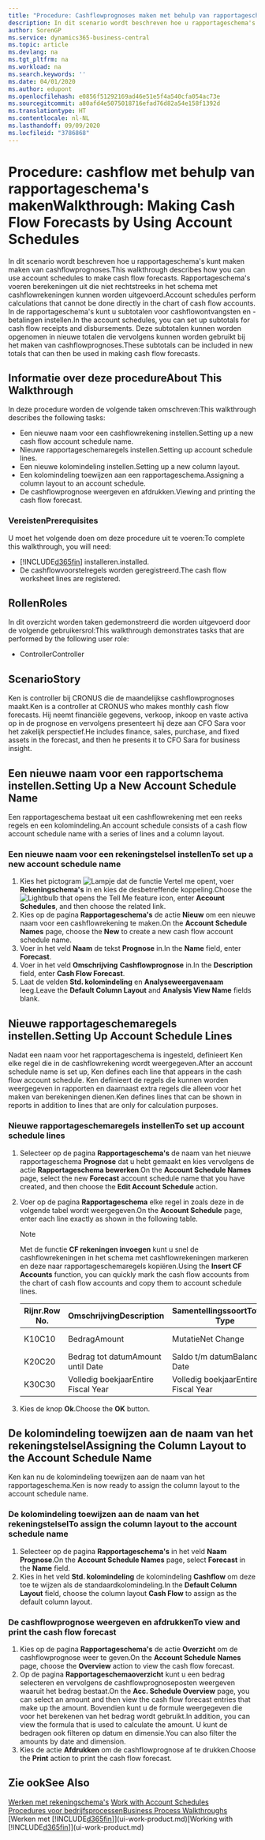 ```yaml
---
title: "Procedure: Cashflowprognoses maken met behulp van rapportageschema's | Microsoft Docs"
description: In dit scenario wordt beschreven hoe u rapportageschema's kunt maken maken van cashflowprognoses. Rapportageschema's voeren berekeningen uit die niet rechtstreeks in het schema met cashflowrekeningen kunnen worden uitgevoerd. In de rapportageschema's kunt u subtotalen voor cashflowontvangsten en -betalingen instellen. Deze subtotalen kunnen worden opgenomen in nieuwe totalen die vervolgens kunnen worden gebruikt bij het maken van cashflowprognoses.
author: SorenGP
ms.service: dynamics365-business-central
ms.topic: article
ms.devlang: na
ms.tgt_pltfrm: na
ms.workload: na
ms.search.keywords: ''
ms.date: 04/01/2020
ms.author: edupont
ms.openlocfilehash: e0856f51292169ad46e51e5f4a540cfa054ac73e
ms.sourcegitcommit: a80afd4e5075018716efad76d82a54e158f1392d
ms.translationtype: HT
ms.contentlocale: nl-NL
ms.lasthandoff: 09/09/2020
ms.locfileid: "3786868"
---
```

# <a name="walkthrough-making-cash-flow-forecasts-by-using-account-schedules"></a><span data-ttu-id="16674-106">Procedure: cashflow met behulp van rapportageschema's maken</span><span class="sxs-lookup"><span data-stu-id="16674-106">Walkthrough: Making Cash Flow Forecasts by Using Account Schedules</span></span>
<span data-ttu-id="16674-107">In dit scenario wordt beschreven hoe u rapportageschema's kunt maken maken van cashflowprognoses.</span><span class="sxs-lookup"><span data-stu-id="16674-107">This walkthrough describes how you can use account schedules to make cash flow forecasts.</span></span> <span data-ttu-id="16674-108">Rapportageschema's voeren berekeningen uit die niet rechtstreeks in het schema met cashflowrekeningen kunnen worden uitgevoerd.</span><span class="sxs-lookup"><span data-stu-id="16674-108">Account schedules perform calculations that cannot be done directly in the chart of cash flow accounts.</span></span> <span data-ttu-id="16674-109">In de rapportageschema's kunt u subtotalen voor cashflowontvangsten en -betalingen instellen.</span><span class="sxs-lookup"><span data-stu-id="16674-109">In the account schedules, you can set up subtotals for cash flow receipts and disbursements.</span></span> <span data-ttu-id="16674-110">Deze subtotalen kunnen worden opgenomen in nieuwe totalen die vervolgens kunnen worden gebruikt bij het maken van cashflowprognoses.</span><span class="sxs-lookup"><span data-stu-id="16674-110">These subtotals can be included in new totals that can then be used in making cash flow forecasts.</span></span>  

## <a name="about-this-walkthrough"></a><span data-ttu-id="16674-111">Informatie over deze procedure</span><span class="sxs-lookup"><span data-stu-id="16674-111">About This Walkthrough</span></span>  
<span data-ttu-id="16674-112">In deze procedure worden de volgende taken omschreven:</span><span class="sxs-lookup"><span data-stu-id="16674-112">This walkthrough describes the following tasks:</span></span>  

- <span data-ttu-id="16674-113">Een nieuwe naam voor een cashflowrekening instellen.</span><span class="sxs-lookup"><span data-stu-id="16674-113">Setting up a new cash flow account schedule name.</span></span>  
- <span data-ttu-id="16674-114">Nieuwe rapportageschemaregels instellen.</span><span class="sxs-lookup"><span data-stu-id="16674-114">Setting up account schedule lines.</span></span>  
- <span data-ttu-id="16674-115">Een nieuwe kolomindeling instellen.</span><span class="sxs-lookup"><span data-stu-id="16674-115">Setting up a new column layout.</span></span>  
- <span data-ttu-id="16674-116">Een kolomindeling toewijzen aan een rapportageschema.</span><span class="sxs-lookup"><span data-stu-id="16674-116">Assigning a column layout to an account schedule.</span></span>  
- <span data-ttu-id="16674-117">De cashflowprognose weergeven en afdrukken.</span><span class="sxs-lookup"><span data-stu-id="16674-117">Viewing and printing the cash flow forecast.</span></span>  

### <a name="prerequisites"></a><span data-ttu-id="16674-118">Vereisten</span><span class="sxs-lookup"><span data-stu-id="16674-118">Prerequisites</span></span>  
<span data-ttu-id="16674-119">U moet het volgende doen om deze procedure uit te voeren:</span><span class="sxs-lookup"><span data-stu-id="16674-119">To complete this walkthrough, you will need:</span></span>  

- [!INCLUDE[d365fin](includes/d365fin_md.md)] <span data-ttu-id="16674-120">installeren.</span><span class="sxs-lookup"><span data-stu-id="16674-120">installed.</span></span>  
- <span data-ttu-id="16674-121">De cashflowvoorstelregels worden geregistreerd.</span><span class="sxs-lookup"><span data-stu-id="16674-121">The cash flow worksheet lines are registered.</span></span>  

## <a name="roles"></a><span data-ttu-id="16674-122">Rollen</span><span class="sxs-lookup"><span data-stu-id="16674-122">Roles</span></span>  
<span data-ttu-id="16674-123">In dit overzicht worden taken gedemonstreerd die worden uitgevoerd door de volgende gebruikersrol:</span><span class="sxs-lookup"><span data-stu-id="16674-123">This walkthrough demonstrates tasks that are performed by the following user role:</span></span>  

- <span data-ttu-id="16674-124">Controller</span><span class="sxs-lookup"><span data-stu-id="16674-124">Controller</span></span>  

## <a name="story"></a><span data-ttu-id="16674-125">Scenario</span><span class="sxs-lookup"><span data-stu-id="16674-125">Story</span></span>  
<span data-ttu-id="16674-126">Ken is controller bij CRONUS die de maandelijkse cashflowprognoses maakt.</span><span class="sxs-lookup"><span data-stu-id="16674-126">Ken is a controller at CRONUS who makes monthly cash flow forecasts.</span></span> <span data-ttu-id="16674-127">Hij neemt financiële gegevens, verkoop, inkoop en vaste activa op in de prognose en vervolgens presenteert hij deze aan CFO Sara voor het zakelijk perspectief.</span><span class="sxs-lookup"><span data-stu-id="16674-127">He includes finance, sales, purchase, and fixed assets in the forecast, and then he presents it to CFO Sara for business insight.</span></span>  

## <a name="setting-up-a-new-account-schedule-name"></a><span data-ttu-id="16674-128">Een nieuwe naam voor een rapportschema instellen.</span><span class="sxs-lookup"><span data-stu-id="16674-128">Setting Up a New Account Schedule Name</span></span>  
<span data-ttu-id="16674-129">Een rapportageschema bestaat uit een cashflowrekening met een reeks regels en een kolomindeling.</span><span class="sxs-lookup"><span data-stu-id="16674-129">An account schedule consists of a cash flow account schedule name with a series of lines and a column layout.</span></span>  

### <a name="to-set-up-a-new-account-schedule-name"></a><span data-ttu-id="16674-130">Een nieuwe naam voor een rekeningstelsel instellen</span><span class="sxs-lookup"><span data-stu-id="16674-130">To set up a new account schedule name</span></span>  

1.  <span data-ttu-id="16674-131">Kies het pictogram ![Lampje dat de functie Vertel me opent](media/ui-search/search_small.png "Vertel me wat u wilt doen"), voer **Rekeningschema's** in en kies de desbetreffende koppeling.</span><span class="sxs-lookup"><span data-stu-id="16674-131">Choose the ![Lightbulb that opens the Tell Me feature](media/ui-search/search_small.png "Tell me what you want to do") icon, enter **Account Schedules**, and then choose the related link.</span></span>  
2.  <span data-ttu-id="16674-132">Kies op de pagina **Rapportageschema's** de actie **Nieuw** om een nieuwe naam voor een cashflowrekening te maken.</span><span class="sxs-lookup"><span data-stu-id="16674-132">On the **Account Schedule Names** page, choose the **New** to create a new cash flow account schedule name.</span></span>  
3.  <span data-ttu-id="16674-133">Voer in het veld **Naam** de tekst **Prognose** in.</span><span class="sxs-lookup"><span data-stu-id="16674-133">In the **Name** field, enter **Forecast**.</span></span>  
4.  <span data-ttu-id="16674-134">Voer in het veld **Omschrijving** **Cashflowprognose** in.</span><span class="sxs-lookup"><span data-stu-id="16674-134">In the **Description** field, enter **Cash Flow Forecast**.</span></span>  
5.  <span data-ttu-id="16674-135">Laat de velden **Std. kolomindeling** en **Analyseweergavenaam** leeg.</span><span class="sxs-lookup"><span data-stu-id="16674-135">Leave the **Default Column Layout** and **Analysis View Name** fields blank.</span></span>  

## <a name="setting-up-account-schedule-lines"></a><span data-ttu-id="16674-136">Nieuwe rapportageschemaregels instellen.</span><span class="sxs-lookup"><span data-stu-id="16674-136">Setting Up Account Schedule Lines</span></span>  
<span data-ttu-id="16674-137">Nadat een naam voor het rapportageschema is ingesteld, definieert Ken elke regel die in de cashflowrekening wordt weergegeven.</span><span class="sxs-lookup"><span data-stu-id="16674-137">After an account schedule name is set up, Ken defines each line that appears in the cash flow account schedule.</span></span> <span data-ttu-id="16674-138">Ken definieert de regels die kunnen worden weergegeven in rapporten en daarnaast extra regels die alleen voor het maken van berekeningen dienen.</span><span class="sxs-lookup"><span data-stu-id="16674-138">Ken defines lines that can be shown in reports in addition to lines that are only for calculation purposes.</span></span>  

### <a name="to-set-up-account-schedule-lines"></a><span data-ttu-id="16674-139">Nieuwe rapportageschemaregels instellen</span><span class="sxs-lookup"><span data-stu-id="16674-139">To set up account schedule lines</span></span>  

1.  <span data-ttu-id="16674-140">Selecteer op de pagina **Rapportageschema's** de naam van het nieuwe rapportageschema **Prognose** dat u hebt gemaakt en kies vervolgens de actie **Rapportageschema bewerken**.</span><span class="sxs-lookup"><span data-stu-id="16674-140">On the **Account Schedule Names** page, select the new **Forecast** account schedule name that you have created, and then choose the **Edit Account Schedule** action.</span></span>  
2.  <span data-ttu-id="16674-141">Voer op de pagina **Rapportageschema** elke regel in zoals deze in de volgende tabel wordt weergegeven.</span><span class="sxs-lookup"><span data-stu-id="16674-141">On the **Account Schedule** page, enter each line exactly as shown in the following table.</span></span>  

    > [!NOTE]  
    >  <span data-ttu-id="16674-142">Met de functie **CF rekeningen invoegen** kunt u snel de cashflowrekeningen in het schema met cashflowrekeningen markeren en deze naar rapportageschemaregels kopiëren.</span><span class="sxs-lookup"><span data-stu-id="16674-142">Using the **Insert CF Accounts** function, you can quickly mark the cash flow accounts from the chart of cash flow accounts and copy them to account schedule lines.</span></span>  

    |<span data-ttu-id="16674-143">Rijnr.</span><span class="sxs-lookup"><span data-stu-id="16674-143">Row No.</span></span>|<span data-ttu-id="16674-144">Omschrijving</span><span class="sxs-lookup"><span data-stu-id="16674-144">Description</span></span>|<span data-ttu-id="16674-145">Samentellingssoort</span><span class="sxs-lookup"><span data-stu-id="16674-145">Totaling Type</span></span>|<span data-ttu-id="16674-146">Samentelling</span><span class="sxs-lookup"><span data-stu-id="16674-146">Totaling</span></span>|<span data-ttu-id="16674-147">Rijsoort</span><span class="sxs-lookup"><span data-stu-id="16674-147">Row Type</span></span>|<span data-ttu-id="16674-148">Bedragsoort</span><span class="sxs-lookup"><span data-stu-id="16674-148">Amount Type</span></span>|<span data-ttu-id="16674-149">Weergeven</span><span class="sxs-lookup"><span data-stu-id="16674-149">Show</span></span>|  
    |-------|-----------|-------------|--------|--------|-----------|----|
    |<span data-ttu-id="16674-150">K10</span><span class="sxs-lookup"><span data-stu-id="16674-150">C10</span></span>|<span data-ttu-id="16674-151">Bedrag</span><span class="sxs-lookup"><span data-stu-id="16674-151">Amount</span></span>|<span data-ttu-id="16674-152">Mutatie</span><span class="sxs-lookup"><span data-stu-id="16674-152">Net Change</span></span>|<span data-ttu-id="16674-153">Posten</span><span class="sxs-lookup"><span data-stu-id="16674-153">Entries</span></span>|<span data-ttu-id="16674-154">Nettobedrag</span><span class="sxs-lookup"><span data-stu-id="16674-154">Net Amount</span></span>|<span data-ttu-id="16674-155">Altijd</span><span class="sxs-lookup"><span data-stu-id="16674-155">Always</span></span>|  
    |<span data-ttu-id="16674-156">K20</span><span class="sxs-lookup"><span data-stu-id="16674-156">C20</span></span>|<span data-ttu-id="16674-157">Bedrag tot datum</span><span class="sxs-lookup"><span data-stu-id="16674-157">Amount until Date</span></span>|<span data-ttu-id="16674-158">Saldo t/m datum</span><span class="sxs-lookup"><span data-stu-id="16674-158">Balance at Date</span></span>|<span data-ttu-id="16674-159">Posten</span><span class="sxs-lookup"><span data-stu-id="16674-159">Entries</span></span>|<span data-ttu-id="16674-160">Nettobedrag</span><span class="sxs-lookup"><span data-stu-id="16674-160">Net Amount</span></span>|<span data-ttu-id="16674-161">Altijd</span><span class="sxs-lookup"><span data-stu-id="16674-161">Always</span></span>|  
    |<span data-ttu-id="16674-162">K30</span><span class="sxs-lookup"><span data-stu-id="16674-162">C30</span></span>|<span data-ttu-id="16674-163">Volledig boekjaar</span><span class="sxs-lookup"><span data-stu-id="16674-163">Entire Fiscal Year</span></span>|<span data-ttu-id="16674-164">Volledig boekjaar</span><span class="sxs-lookup"><span data-stu-id="16674-164">Entire Fiscal Year</span></span>|<span data-ttu-id="16674-165">Posten</span><span class="sxs-lookup"><span data-stu-id="16674-165">Entries</span></span>|<span data-ttu-id="16674-166">Nettobedrag</span><span class="sxs-lookup"><span data-stu-id="16674-166">Net Amount</span></span>|<span data-ttu-id="16674-167">Altijd</span><span class="sxs-lookup"><span data-stu-id="16674-167">Always</span></span>|  

4.  <span data-ttu-id="16674-168">Kies de knop **Ok**.</span><span class="sxs-lookup"><span data-stu-id="16674-168">Choose the **OK** button.</span></span>  

## <a name="assigning-the-column-layout-to-the-account-schedule-name"></a><span data-ttu-id="16674-169">De kolomindeling toewijzen aan de naam van het rekeningstelsel</span><span class="sxs-lookup"><span data-stu-id="16674-169">Assigning the Column Layout to the Account Schedule Name</span></span>  
<span data-ttu-id="16674-170">Ken kan nu de kolomindeling toewijzen aan de naam van het rapportageschema.</span><span class="sxs-lookup"><span data-stu-id="16674-170">Ken is now ready to assign the column layout to the account schedule name.</span></span>  

### <a name="to-assign-the-column-layout-to-the-account-schedule-name"></a><span data-ttu-id="16674-171">De kolomindeling toewijzen aan de naam van het rekeningstelsel</span><span class="sxs-lookup"><span data-stu-id="16674-171">To assign the column layout to the account schedule name</span></span>  

1.  <span data-ttu-id="16674-172">Selecteer op de pagina **Rapportageschema's** in het veld **Naam** **Prognose**.</span><span class="sxs-lookup"><span data-stu-id="16674-172">On the **Account Schedule Names** page, select **Forecast** in the **Name** field.</span></span>  
2.  <span data-ttu-id="16674-173">Kies in het veld **Std. kolomindeling** de kolomindeling **Cashflow** om deze toe te wijzen als de standaardkolomindeling.</span><span class="sxs-lookup"><span data-stu-id="16674-173">In the **Default Column Layout** field, choose the column layout **Cash Flow** to assign as the default column layout.</span></span>  

### <a name="to-view-and-print-the-cash-flow-forecast"></a><span data-ttu-id="16674-174">De cashflowprognose weergeven en afdrukken</span><span class="sxs-lookup"><span data-stu-id="16674-174">To view and print the cash flow forecast</span></span>  
1.  <span data-ttu-id="16674-175">Kies op de pagina **Rapportageschema's** de actie **Overzicht** om de cashflowprognose weer te geven.</span><span class="sxs-lookup"><span data-stu-id="16674-175">On the **Account Schedule Names** page, choose the **Overview** action to view the cash flow forecast.</span></span>  
2.  <span data-ttu-id="16674-176">Op de pagina **Rapportageschemaoverzicht** kunt u een bedrag selecteren en vervolgens de cashflowprognoseposten weergeven waaruit het bedrag bestaat.</span><span class="sxs-lookup"><span data-stu-id="16674-176">On the **Acc. Schedule Overview** page, you can select an amount and then view the cash flow forecast entries that make up the amount.</span></span> <span data-ttu-id="16674-177">Bovendien kunt u de formule weergegeven die voor het berekenen van het bedrag wordt gebruikt.</span><span class="sxs-lookup"><span data-stu-id="16674-177">In addition, you can view the formula that is used to calculate the amount.</span></span> <span data-ttu-id="16674-178">U kunt de bedragen ook filteren op datum en dimensie.</span><span class="sxs-lookup"><span data-stu-id="16674-178">You can also filter the amounts by date and dimension.</span></span>  
3.  <span data-ttu-id="16674-179">Kies de actie **Afdrukken** om de cashflowprognose af te drukken.</span><span class="sxs-lookup"><span data-stu-id="16674-179">Choose the **Print** action to print the cash flow forecast.</span></span>  

## <a name="see-also"></a><span data-ttu-id="16674-180">Zie ook</span><span class="sxs-lookup"><span data-stu-id="16674-180">See Also</span></span>  
 <span data-ttu-id="16674-181">[Werken met rekeningschema's](bi-how-work-account-schedule.md) </span><span class="sxs-lookup"><span data-stu-id="16674-181">[Work with Account Schedules](bi-how-work-account-schedule.md) </span></span>  
 [<span data-ttu-id="16674-182">Procedures voor bedrijfsprocessen</span><span class="sxs-lookup"><span data-stu-id="16674-182">Business Process Walkthroughs</span></span>](walkthrough-business-process-walkthroughs.md)  
 <span data-ttu-id="16674-183">[Werken met [!INCLUDE[d365fin](includes/d365fin_md.md)]](ui-work-product.md)</span><span class="sxs-lookup"><span data-stu-id="16674-183">[Working with [!INCLUDE[d365fin](includes/d365fin_md.md)]](ui-work-product.md)</span></span>
